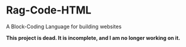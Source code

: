 # Rag-Code-HTML
A Block-Coding Language for building websites

**This project is dead. It is incomplete, and I am no longer working on it.**
